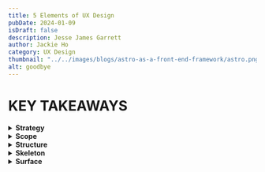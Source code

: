 ```yaml
---
title: 5 Elements of UX Design
pubDate: 2024-01-09
isDraft: false
description: Jesse James Garrett
author: Jackie Ho
category: UX Design
thumbnail: "../../images/blogs/astro-as-a-front-end-framework/astro.png"
alt: goodbye
---
```




# KEY TAKEAWAYS



<details>
<summary><strong>Strategy</strong></summary>
<p>
Let’s say you have a piece of land and would like to construct a building. The first few decisions of the project include: Why are you constructing a building; is it to live in or for commercial purposes? Who might want to rent the building? Is the location favorable for potential buyers or renters? You consult appraisers and attorneys to help you with these decisions. Through these questions, you identify the business objectives and the user needs.
<ul>
<li>What types of products & services do you provide?</li>

</ul>
Insights gathered from these questions, he wanted his clients to know that by working with him, the possibilities are endless or infinite.  
</p>
</details>

<details>
<summary><strong>Scope</strong></summary>
<p>
The decisions taken on the Strategy plane influence the scope. In the case of the building, you consult a professional, who inspects the land to assess what is possible to construct on it — a detached house, an apartment building, an office space or maybe a shopping mall. The scope of the project defines what the value proposition, the product and the features that meet the business objectives and user needs are.
<ul>
<li>What types of products & services do you provide?</li>

</ul>
Insights gathered from these questions, he wanted his clients to know that by working with him, the possibilities are endless or infinite.  
</p>
</details>

<details>
<summary><strong>Structure</strong></summary>
<p>
Once the scope is decided, your architect creates some blueprints, showing the entrance and exits to different rooms, hallways, restrooms, elevators and staircases. This is the structure — how the user interacts with and navigates around the product’s features.
<ul>
<li>What types of products & services do you provide?</li>

</ul>
Insights gathered from these questions, he wanted his clients to know that by working with him, the possibilities are endless or infinite.  
</p>
</details>

<details>
<summary><strong>Skeleton</strong></summary>
<p>
The architect creates sketches or 3D models based on the blueprint and includes details of the interiors. The architect also enlists the help of a builder to create a full-scale sample of a portion of the building, complete with furniture and fittings, to give you a more realistic feel of the space. Here — on the Skeleton plane — the interface of the product becomes visible.
<ul>
<li>What types of products & services do you provide?</li>

</ul>
Insights gathered from these questions, he wanted his clients to know that by working with him, the possibilities are endless or infinite.  
</p>
</details>

<details>
<summary><strong>Surface</strong></summary>
<p>
Finally, an interior designer helps you decide the color of the walls, the flooring, the furniture and accessories in individual rooms. The Surface plane is where the layer of presentation is put in place.
<ul>
<li>What types of products & services do you provide?</li>

</ul>
Insights gathered from these questions, he wanted his clients to know that by working with him, the possibilities are endless or infinite.  
</p>
</details>
